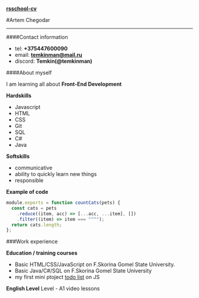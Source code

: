 **[rsschool-cv](https://github.com/temkinman/rsschool-cv/)**

#Artem Chegodar

---

####Contact information

- tel: **+375447600090**
- email: **temkinman@mail.ru**
- discord: **Temkin(@temkinman)**

####About myself

I am learning all about **Front-End Development**

**Hardskills**

- Javascript
- HTML
- CSS
- Git
- SQL
- C#
- Java

**Softskills**

- communicative
- ability to quickly learn new things
- responsible

**Example of code**

```javascript
module.exports = function countCats(pets) {
  const cats = pets
    .reduce((item, acc) => [...acc, ...item], [])
    .filter((item) => item === "^^");
  return cats.length;
};
```

###Work experience

**Education / training courses**

- Basic HTML/CSS/JavaScript on F.Skorina Gomel State University.
- Basic Java/C#/SQL on F.Skorina Gomel State University
- my first mini ptoject [todo list](https://github.com/temkinman/todo-c-team) on JS

**English Level**
Level - A1 video lessons
